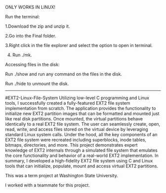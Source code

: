 ONLY WORKS IN LINUX!

Run the terminal:

1.Download the zip and unzip it.

2.Go into the Final folder.

3.Right click in the file explorer and select the option to open in terminal.

4. Run ./mk.

Accessing files in the disk:

Run ./show and run any command on the files in the disk.

Run ./hide to unmount the disk. 


-------------------------------------------------------------------------------
#EXT2-Linux-File-System
Utilizing low-level C programming and Linux tools, I successfully created a fully-featured EXT2 file system implementation from scratch. The application provides the functionality to initialize new EXT2 partition images that can be formatted and mounted just like real disk partitions. Once mounted, the virtual partitions behave identically to a real EXT2 file system. The user can seamlessly create, open, read, write, and access files stored on the virtual device by leveraging standard Linux system calls. Under the hood, all the key components of an EXT2 file system were recreated including superblocks, inode tables, bitmaps, directories, and more. This project demonstrates expert knowledge of EXT2 internals through a simulated file system that emulates the core functionality and behavior of a real-world EXT2 implementation. In summary, I developed a high-fidelity EXT2 file system using C and Linux tools that can initialize, populate, mount and access virtual EXT2 partitions.


This was a term project at Washington State University.

I worked with a teammate for this project.



